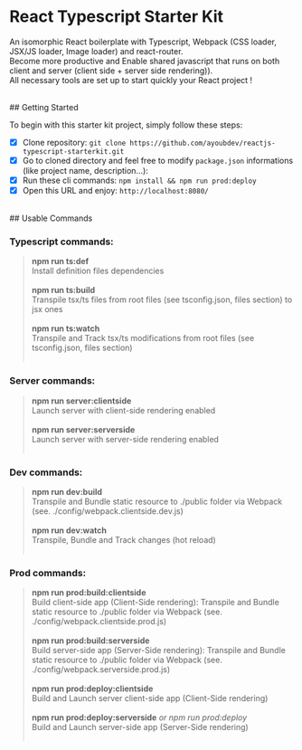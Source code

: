 # React Typescript Starter Kit

An isomorphic React boilerplate with Typescript, Webpack (CSS loader, JSX/JS loader, Image loader) and react-router. <br/>Become more productive and Enable shared javascript that runs on both client and server (client side + server side rendering)). <br/> All necessary tools are set up to start quickly your React project !

<br/>
## Getting Started

To begin with this starter kit project, simply follow these steps:

- [x] Clone repository: `git clone https://github.com/ayoubdev/reactjs-typescript-starterkit.git`
- [x] Go to cloned directory and feel free to modify `package.json` informations (like project name, description...):
- [x] Run these cli commands: `npm install && npm run prod:deploy`
- [x] Open this URL and enjoy: `http://localhost:8080/`

<br/>
## Usable Commands

### Typescript commands:

> **npm run ts:def** <br/>Install definition files dependencies<br/><br/>
> **npm run ts:build** <br/>Transpile tsx/ts files from root files (see tsconfig.json, files section) to jsx ones<br/><br/>
> **npm run ts:watch** <br/>Transpile and Track tsx/ts modifications from root files (see tsconfig.json, files section)<br/><br/>

### Server commands:

> **npm run server:clientside** <br/>Launch server with client-side rendering enabled<br/><br/>
> **npm run server:serverside** <br/>Launch server with server-side rendering enabled<br/><br/>

### Dev commands:

> **npm run dev:build** <br/>Transpile and Bundle static resource to ./public folder via Webpack (see. ./config/webpack.clientside.dev.js)<br/><br/>
> **npm run dev:watch** <br/>Transpile, Bundle and Track changes (hot reload)<br/><br/>

### Prod commands:

> **npm run prod:build:clientside** <br/>Build client-side app (Client-Side rendering): Transpile and Bundle static resource to ./public folder via Webpack (see. ./config/webpack.clientside.prod.js)<br/><br/>
> **npm run prod:build:serverside** <br/>Build server-side app (Server-Side rendering): Transpile and Bundle static resource to ./public folder via Webpack (see. ./config/webpack.serverside.prod.js)<br/><br/>
> **npm run prod:deploy:clientside** <br/>Build and Launch server client-side app (Client-Side rendering)<br/><br/>
> **npm run prod:deploy:serverside** *or npm run prod:deploy* <br/>Build and Launch server-side app (Server-Side rendering)<br/><br/>
